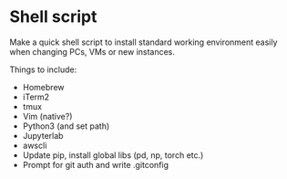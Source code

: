 # Shell script 

Make a quick shell script to install standard working environment easily when changing PCs, VMs or new instances.

Things to include:  
* Homebrew
* iTerm2
* tmux
* Vim (native?)
* Python3 (and set path)
* Jupyterlab
* awscli
* Update pip, install global libs (pd, np, torch etc.)
* Prompt for git auth and write .gitconfig


